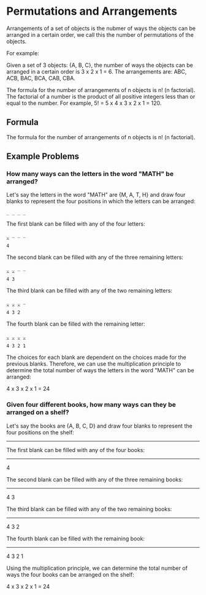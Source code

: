 # Permutations and Arrangements

Arrangements of a set of objects is the nubmer of ways the objects can be arranged in 
a certain order, we call this the number of permutations of the objects.

For example:

Given a set of 3 objects: {A, B, C}, the number of ways the objects can be arranged in
a certain order is 3 x 2 x 1 = 6. The arrangements are: ABC, ACB, BAC, BCA, CAB, CBA.

The formula for the number of arrangements of n objects is n! (n factorial). The factorial
of a number is the product of all positive integers less than or equal to the number. For
example, 5! = 5 x 4 x 3 x 2 x 1 = 120.

## Formula

The formula for the number of arrangements of n objects is n! (n factorial).

## Example Problems

### How many ways can the letters in the word "MATH" be arranged?

Let's say the letters in the word "MATH" are {M, A, T, H} and draw four blanks to represent
the four positions in which the letters can be arranged:

```
_ _ _ _
```

The first blank can be filled with any of the four letters:

```
_ _ _ _
^
4
```

The second blank can be filled with any of the three remaining letters:

```
_ _ _ _
^ ^
4 3
```

The third blank can be filled with any of the two remaining letters:

```
_ _ _ _
^ ^ ^
4 3 2
```

The fourth blank can be filled with the remaining letter:

```
_ _ _ _
^ ^ ^ ^
4 3 2 1
```

The choices for each blank are dependent on the choices made for the previous blanks. Therefore,
we can use the multiplication principle to determine the total number of ways the letters in the
word "MATH" can be arranged:

4 x 3 x 2 x 1 = 24

### Given four different books, how many ways can they be arranged on a shelf?

Let's say the books are {A, B, C, D} and draw four blanks to represent the four positions on the
shelf:

_ _ _ _

The first blank can be filled with any of the four books:

_ _ _ _
4

The second blank can be filled with any of the three remaining books:

_ _ _ _
4 3

The third blank can be filled with any of the two remaining books:

_ _ _ _
4 3 2

The fourth blank can be filled with the remaining book:

_ _ _ _
4 3 2 1

Using the multiplication principle, we can determine the total number of ways the four books can be
arranged on the shelf:

4 x 3 x 2 x 1 = 24
